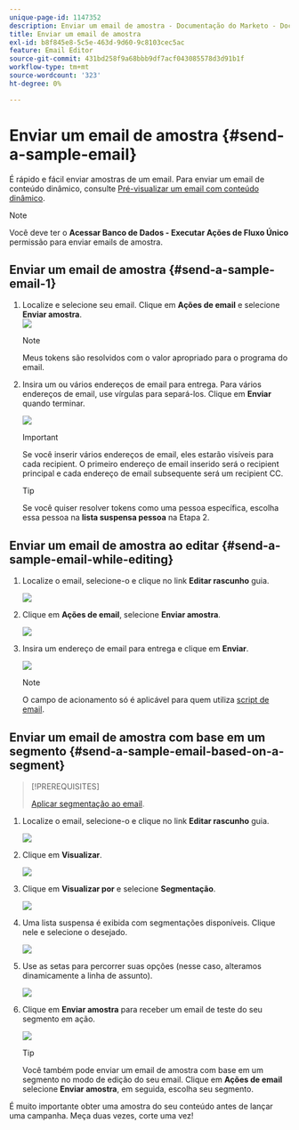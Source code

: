 ```yaml
---
unique-page-id: 1147352
description: Enviar um email de amostra - Documentação do Marketo - Documentação do produto
title: Enviar um email de amostra
exl-id: b8f845e8-5c5e-463d-9d60-9c8103cec5ac
feature: Email Editor
source-git-commit: 431bd258f9a68bbb9df7acf043085578d3d91b1f
workflow-type: tm+mt
source-wordcount: '323'
ht-degree: 0%

---
```


# Enviar um email de amostra {#send-a-sample-email}

É rápido e fácil enviar amostras de um email. Para enviar um email de conteúdo dinâmico, consulte [Pré-visualizar um email com conteúdo dinâmico](/help/marketo/product-docs/email-marketing/general/functions-in-the-editor/preview-an-email-with-dynamic-content.md).

>[!NOTE]
>
>Você deve ter o **Acessar Banco de Dados - Executar Ações de Fluxo Único** permissão para enviar emails de amostra.

## Enviar um email de amostra {#send-a-sample-email-1}

1. Localize e selecione seu email. Clique em **Ações de email** e selecione **Enviar amostra**.\
   ![](assets/one-281-29.jpg)

   >[!NOTE]
   >
   >Meus tokens são resolvidos com o valor apropriado para o programa do email.

1. Insira um ou vários endereços de email para entrega. Para vários endereços de email, use vírgulas para separá-los. Clique em **Enviar** quando terminar.

   ![](assets/two.png)

   >[!IMPORTANT]
   >
   >Se você inserir vários endereços de email, eles estarão visíveis para cada recipient. O primeiro endereço de email inserido será o recipient principal e cada endereço de email subsequente será um recipient CC.

   >[!TIP]
   >
   >Se você quiser resolver tokens como uma pessoa específica, escolha essa pessoa na **lista suspensa pessoa** na Etapa 2.

## Enviar um email de amostra ao editar {#send-a-sample-email-while-editing}

1. Localize o email, selecione-o e clique no link **Editar rascunho** guia.

   ![](assets/three-281-29.jpg)

1. Clique em **Ações de email**, selecione **Enviar amostra**.

   ![](assets/four.png)

1. Insira um endereço de email para entrega e clique em **Enviar**.

   ![](assets/two.png)

   >[!NOTE]
   >
   >O campo de acionamento só é aplicável para quem utiliza [script de email](https://developers.marketo.com/documentation/velocity-script/).

## Enviar um email de amostra com base em um segmento {#send-a-sample-email-based-on-a-segment}

>[!PREREQUISITES]
>
>[Aplicar segmentação ao email](/help/marketo/product-docs/email-marketing/general/functions-in-the-editor/using-dynamic-content-in-an-email.md).

1. Localize o email, selecione-o e clique no link **Editar rascunho** guia.

   ![](assets/three-281-29.jpg)

1. Clique em **Visualizar**.

   ![](assets/1.png)

1. Clique em **Visualizar por** e selecione **Segmentação**.

   ![](assets/2.png)

1. Uma lista suspensa é exibida com segmentações disponíveis. Clique nele e selecione o desejado.

   ![](assets/3.png)

1. Use as setas para percorrer suas opções (nesse caso, alteramos dinamicamente a linha de assunto).

   ![](assets/4.png)

1. Clique em **Enviar amostra** para receber um email de teste do seu segmento em ação.

   ![](assets/5.png)

   >[!TIP]
   >
   >Você também pode enviar um email de amostra com base em um segmento no modo de edição do seu email. Clique em **Ações de email** selecione **Enviar amostra**, em seguida, escolha seu segmento.

É muito importante obter uma amostra do seu conteúdo antes de lançar uma campanha. Meça duas vezes, corte uma vez!
